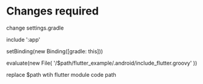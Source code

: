 # Changes required  
change settings.gradle 


include ':app'

setBinding(new Binding([gradle: this]))

evaluate(new File(
        '/$path/flutter_example/.android/include_flutter.groovy'
))

replace $path wtih flutter module code path

